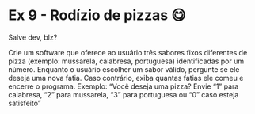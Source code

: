 # Ex 9 - Rodízio de pizzas 😋

Salve dev, blz?

Crie um software que oferece ao usuário três sabores fixos diferentes de pizza (exemplo: mussarela, calabresa, portuguesa) identificadas por um número. Enquanto o usuário escolher um sabor válido, pergunte se ele deseja uma nova fatia. Caso contrário, exiba quantas fatias ele comeu e encerre o programa.
Exemplo:
“Você deseja uma pizza? Envie “1” para calabresa, “2” para mussarela, “3” para portuguesa ou “0” caso esteja satisfeito”